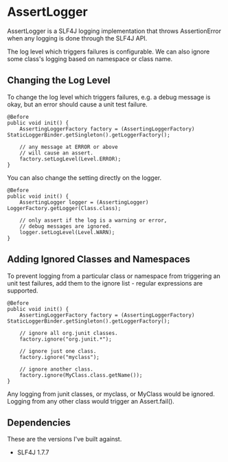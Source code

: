 # AssertLogger 

AssertLogger is a SLF4J logging implementation that throws AssertionError when any logging is done through the SLF4J API. 

The log level which triggers failures is configurable. We can also ignore some class's logging based on namespace or class name. 

## Changing the Log Level 

To change the log level which triggers failures, e.g. a debug message is okay, but an error should cause a unit test failure. 

    @Before
    public void init() {
        AssertingLoggerFactory factory = (AssertingLoggerFactory) StaticLoggerBinder.getSingleton().getLoggerFactory();

        // any message at ERROR or above 
        // will cause an assert.
        factory.setLogLevel(Level.ERROR);
    }

You can also change the setting directly on the logger. 

    @Before
    public void init() {
        AssertingLogger logger = (AssertingLogger) LoggerFactory.getLogger(Class.class);

        // only assert if the log is a warning or error,
        // debug messages are ignored.
        logger.setLogLevel(Level.WARN);
    }

## Adding Ignored Classes and Namespaces

To prevent logging from a particular class or namespace from triggering an unit test failures, add them to the ignore list - regular expressions are supported.

    @Before 
    public void init() {
        AssertingLoggerFactory factory = (AssertingLoggerFactory) StaticLoggerBinder.getSingleton().getLoggerFactory();

        // ignore all org.junit classes.
        factory.ignore("org.junit.*");

        // ignore just one class.
        factory.ignore("myclass");

        // ignore another class. 
        factory.ignore(MyClass.class.getName());
    }

Any logging from junit classes, or myclass, or MyClass would be ignored. Logging from any other class would trigger an Assert.fail(). 

## Dependencies 

These are the versions I've built against. 

- SLF4J 1.7.7
    
